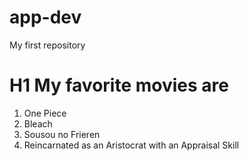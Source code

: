# app-dev
My first repository

# H1 My favorite movies are

1. One Piece
2. Bleach
3. Sousou no Frieren
4. Reincarnated as an Aristocrat with an Appraisal Skill

